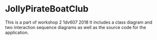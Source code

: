 # JollyPirateBoatClub
This is a part of workshop 2 1dv607 2018
It includes a class diagram and two interaction sequence diagrams
as well as the source code for the application.
